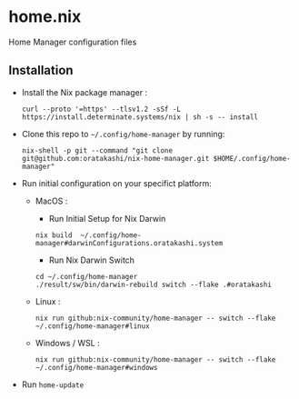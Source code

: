 # home.nix

Home Manager configuration files

## Installation

- Install the Nix package manager :

  ```
  curl --proto '=https' --tlsv1.2 -sSf -L https://install.determinate.systems/nix | sh -s -- install
  ```

- Clone this repo to `~/.config/home-manager` by running:

  ```
  nix-shell -p git --command "git clone git@github.com:oratakashi/nix-home-manager.git $HOME/.config/home-manager"
  ```

- Run initial configuration on your specifict platform:

  - MacOS :

    - Run Initial Setup for Nix Darwin

    ```
    nix build  ~/.config/home-manager#darwinConfigurations.oratakashi.system
    ```

    - Run Nix Darwin Switch

    ```
    cd ~/.config/home-manager
    ./result/sw/bin/darwin-rebuild switch --flake .#oratakashi
    ```

  - Linux :

    ```
    nix run github:nix-community/home-manager -- switch --flake ~/.config/home-manager#linux
    ```

  - Windows / WSL :

    ```
    nix run github:nix-community/home-manager -- switch --flake ~/.config/home-manager#windows
    ```

- Run `home-update`
